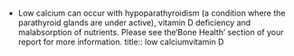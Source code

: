 - Low calcium can occur with hypoparathyroidism (a condition where the parathyroid glands are under active), vitamin D deficiency and malabsorption of nutrients. Please see the‘Bone Health’ section of your report for more information.
  title:: low calciumvitamin D
